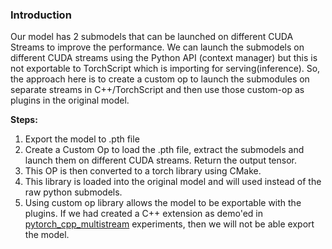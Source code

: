 ### Introduction
Our model has 2 submodels that can be launched on different CUDA Streams to improve the performance. We can launch the submodels on different CUDA streams using the Python API (context manager) but this is not exportable to TorchScript which is importing for serving(inference). So, the approach here is to create a custom op to launch the submodules on separate streams in C++/TorchScript and then use those custom-op as plugins in the original model.
 
**Steps:**
 1. Export the model to .pth file
 2. Create a Custom Op to load the .pth file, extract the submodels and launch them on different CUDA streams. Return the output tensor.
 3. This OP is then converted to a torch library using CMake.
 4. This library is loaded into the original model and will used instead of the raw python submodels.
 5. Using custom op library allows the model to be exportable with the plugins. If we had created a C++ extension as demo'ed in [pytorch_cpp_multistream](https://github.com/sandeepkumar-skb/pytorch_multistreaming/tree/main/pytorch_cpp_multistream) experiments, then we will not be able export the model.
